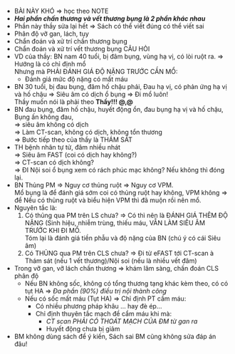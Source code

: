- BÀI NÀY KHÓ => học theo NOTE
- **_Hai phần chấn thương và vết thương bụng là 2 phần khác nhau_**
- Phần này thầy sửa lại hết => Sách có thể viết đúng có thể viết sai
- Phân độ vỡ gan, lách, tụy
- Chẩn đoán và xử trí chấn thương bụng
- Chẩn đoán và xử trí vết thương bụng
CÂU HỎI
- VD của thầy: BN nam 40 tuổi, bị đâm bụng, vùng hạ vị, có lòi ruột ra. => Hướng là có chỉ định mổ  
	Nhưng mà PHẢI ĐÁNH GIÁ ĐỘ NẶNG TRƯỚC CẦN MỔ:
	- Đánh giá mức độ nặng có mất máu
- BN 30 tuổi, bị đau bụng, đâm hố chậu phải, Đau hạ vị, có phản ứng hạ vị và hố chậu
	=> Siêu âm có dịch ổ bụng
	=> Đi mổ luôn!  
	Thầy muốn nói là phải theo **Thầy!!! @,@**
- BN đau bụng, đâm hố chậu, huyết động ổn, đau bụng hạ vị và hố chậu, Bụng ấn không đau,  
	=> siêu âm không có dịch  
	=> Làm CT-scan, không có dịch, không tổn thương  
	=> Bước tiếp theo của thầy là THÁM SÁT
- TH bệnh nhân tự tử, đâm nhiều nhát  
	=> Siêu âm FAST (coi có dịch hay không?)  
	=> CT-scan có dịch không?  
	=> ĐI Nội soi ổ bụng xem có rách phúc mạc không? Nếu không thì đóng lại.  
- BN Thủng PM => Nguy cơ thủng ruột => Nguy cơ VPM.  
	Mổ bụng là để đánh giá sớm coi có thủng ruột hay không, VPM không => để Nếu có thủng ruột và biểu hiện VPM thì đã muộn rồi nên mổ.
- Nguyên tắc là:  
	1. Có thủng qua PM trên LS chưa? => Có thì nên là ĐÁNH GIÁ THÊM ĐỘ NẶNG (Sinh hiệu, nhiễm trùng, thiếu máu, VẪN LÀM SIÊU ÂM TRƯỚC KHI ĐI MỔ.  
	Tóm lại là đánh giá tiền phẫu và độ nặng của BN (chú ý có cái Siêu âm)  
	2. Có THỦNG qua PM trên CLS chưa? => Đi từ eFAST tới CT-scan à Thám sát (nếu 1 vết thương)/Nội soi (nếu là nhiều vết đâm)
- Trong vỡ gan, vỡ lách chấn thương => khám lâm sàng, chấn đoán CLS phân độ
	- Nếu BN không sốc, không có tổng thương tạng khác kèm theo, có có tụt HA => _Đa phần (90%) điều trị nội thành công_
	- Nếu có sốc mất máu (Tụt HA) => Chỉ định PT cầm máu:
		- Có nhiều phương pháp khâu … hay đè ép…
		- Chỉ định thuyên tắc mạch đề cẩm máu khi mà:
			- _CT scan PHẢI CÓ THOÁT MẠCH CỦA ĐM từ gan ra_
			- Huyết động chưa bị giảm
- BM không dùng sách để ý kiến, Sách sai BM cũng không sửa đáp án đâu!